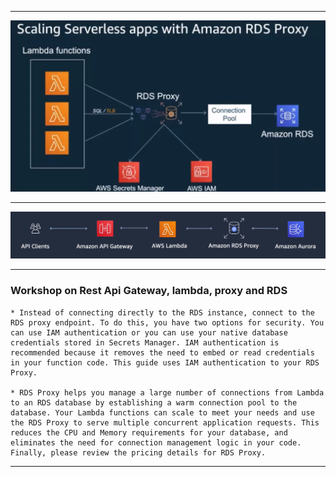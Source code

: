 ***

 <div align="center">
    <img src="images/proxy.JPG" width="700" />
</div>

***

<div align="center">
    <img src="images/rds-proxy.JPG" width="700" />
</div>


***
### __Workshop on Rest Api Gateway, lambda, proxy and RDS__
    
    * Instead of connecting directly to the RDS instance, connect to the RDS proxy endpoint. To do this, you have two options for security. You can use IAM authentication or you can use your native database credentials stored in Secrets Manager. IAM authentication is recommended because it removes the need to embed or read credentials in your function code. This guide uses IAM authentication to your RDS Proxy.

    * RDS Proxy helps you manage a large number of connections from Lambda to an RDS database by establishing a warm connection pool to the database. Your Lambda functions can scale to meet your needs and use the RDS Proxy to serve multiple concurrent application requests. This reduces the CPU and Memory requirements for your database, and eliminates the need for connection management logic in your code. Finally, please review the pricing details for RDS Proxy.

***
